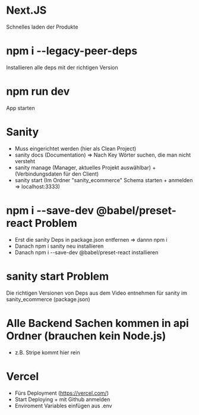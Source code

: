 # Next.JS
Schnelles laden der Produkte

# npm i --legacy-peer-deps
Installieren alle deps mit der richtigen Version

# npm run dev
App starten

# Sanity
- Muss eingerichtet werden (hier als Clean Project)
- sanity docs (Documentation) => Nach Key Wörter suchen, die man nicht versteht
- sanity manage (Manager, aktuelles Projekt auswählbar) + (Verbindungsdaten für den Client)
- sanity start (Im Ordner "sanity_ecommerce" Schema starten + anmelden => localhost:3333)

# npm i --save-dev @babel/preset-react Problem
- Erst die sanity Deps in package.json entfernen => dannn npm i
- Danach npm i sanity neu installieren
- Danach npm i --save-dev @babel/preset-react installieren

# sanity start Problem
Die richtigen Versionen von Deps aus dem Video entnehmen für sanity im sanity_ecommerce (package.json)

# Alle Backend Sachen kommen in api Ordner (brauchen kein Node.js)
- z.B. Stripe kommt hier rein

# Vercel
- Fürs Deployment (https://vercel.com/)
- Start Deploying + mit Github anmelden
- Enviroment Variables einfügen aus .env
